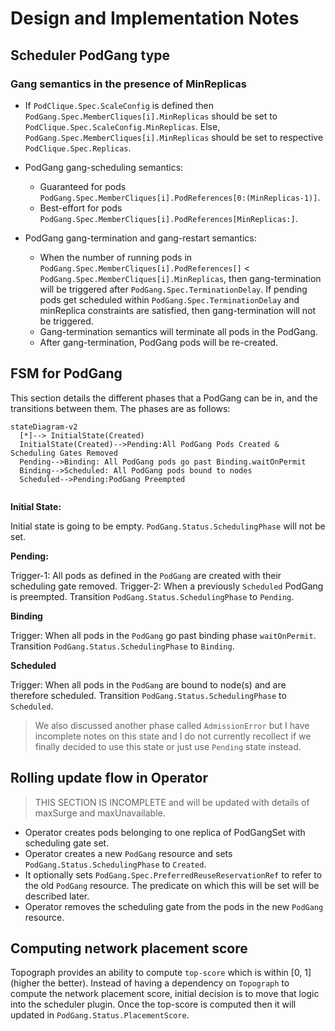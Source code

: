# Design and Implementation Notes

## Scheduler PodGang type

### Gang semantics in the presence of MinReplicas

* If `PodClique.Spec.ScaleConfig` is defined then `PodGang.Spec.MemberCliques[i].MinReplicas` should be set to `PodClique.Spec.ScaleConfig.MinReplicas`. Else, 
`PodGang.Spec.MemberCliques[i].MinReplicas` should be set to respective `PodClique.Spec.Replicas`.

* PodGang gang-scheduling semantics:
  * Guaranteed for pods `PodGang.Spec.MemberCliques[i].PodReferences[0:(MinReplicas-1)]`.
  * Best-effort for pods `PodGang.Spec.MemberCliques[i].PodReferences[MinReplicas:]`.

* PodGang gang-termination and gang-restart semantics:
  * When the number of running pods in `PodGang.Spec.MemberCliques[i].PodReferences[]` < `PodGang.Spec.MemberCliques[i].MinReplicas`,
  then gang-termination will be triggered after `PodGang.Spec.TerminationDelay`. If pending pods get scheduled within `PodGang.Spec.TerminationDelay`
  and minReplica constraints are satisfied, then gang-termination will not be triggered.
  * Gang-termination semantics will terminate all pods in the PodGang.
  * After gang-termination, PodGang pods will be re-created.



## FSM for PodGang

This section details the different phases that a PodGang can be in, and the transitions between them. The phases are as follows:

```mermaid
stateDiagram-v2
  [*]--> InitialState(Created)
  InitialState(Created)-->Pending:All PodGang Pods Created & Scheduling Gates Removed
  Pending-->Binding: All PodGang pods go past Binding.waitOnPermit
  Binding-->Scheduled: All PodGang pods bound to nodes
  Scheduled-->Pending:PodGang Preempted
  
```

**Initial State:**

Initial state is going to be empty. `PodGang.Status.SchedulingPhase` will not be set.

**Pending:**

Trigger-1: All pods as defined in the `PodGang` are created with their scheduling gate removed.
Trigger-2: When a previously `Scheduled` PodGang is preempted.
Transition `PodGang.Status.SchedulingPhase` to `Pending`.

**Binding**

Trigger: When all pods in the `PodGang` go past binding phase `waitOnPermit`.
Transition `PodGang.Status.SchedulingPhase` to `Binding`.

**Scheduled**

Trigger: When all pods in the `PodGang` are bound to node(s) and are therefore scheduled.
Transition `PodGang.Status.SchedulingPhase` to `Scheduled`.

> We also discussed another phase called `AdmissionError` but I have incomplete notes on this state and I do not currently 
> recollect if we finally decided to use this state or just use `Pending` state instead.

## Rolling update flow in Operator

> THIS SECTION IS INCOMPLETE and will be updated with details of maxSurge and maxUnavailable.

* Operator creates pods belonging to one replica of PodGangSet with scheduling gate set.
* Operator creates a new `PodGang` resource and sets `PodGang.Status.SchedulingPhase` to `Created`.
* It optionally sets `PodGang.Spec.PreferredReuseReservationRef` to refer to the old `PodGang` resource. The predicate on which this will be set will be described later.
* Operator removes the scheduling gate from the pods in the new `PodGang` resource.

## Computing network placement score

Topograph provides an ability to compute `top-score` which is within [0, 1] (higher the better).
Instead of having a dependency on `Topograph` to compute the network placement score, initial decision is to move that logic into the scheduler plugin.
Once the top-score is computed then it will updated in `PodGang.Status.PlacementScore`.